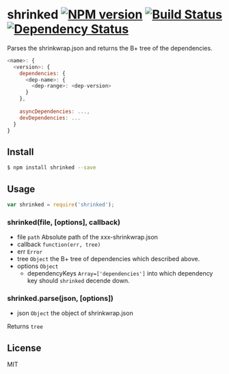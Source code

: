 # shrinked [![NPM version](https://badge.fury.io/js/shrinked.svg)](http://badge.fury.io/js/shrinked) [![Build Status](https://travis-ci.org/kaelzhang/node-shrinked.svg?branch=master)](https://travis-ci.org/kaelzhang/node-shrinked) [![Dependency Status](https://gemnasium.com/kaelzhang/node-shrinked.svg)](https://gemnasium.com/kaelzhang/node-shrinked)

Parses the shrinkwrap.json and returns the B+ tree of the dependencies.

```js
<name>: {
  <version>: {
    dependencies: {
      <dep-name>: {
        <dep-range>: <dep-version>
      }
    },
    
    asyncDependencies: ...,
    devDependencies: ...
  }
}
```

## Install

```bash
$ npm install shrinked --save
```

## Usage

```js
var shrinked = require('shrinked');
```

### shrinked(file, [options], callback)

- file `path` Absolute path of the xxx-shrinkwrap.json
- callback `function(err, tree)`
- err `Error`
- tree `Object` the B+ tree of dependencies which described above. 
- options `Object`
  - dependencyKeys `Array=['dependencies']` into which dependency key should `shrinked` decende down.


### shrinked.parse(json, [options])

- json `Object` the object of shrinkwrap.json

Returns `tree`


## License

MIT